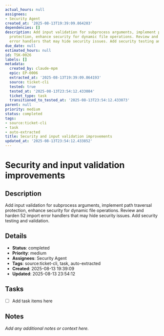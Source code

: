 ```yaml
---
actual_hours: null
assignees:
- Security Agent
created_at: '2025-08-13T19:39:09.864203'
dependencies: []
description: Add input validation for subprocess arguments, implement path traversal
  protection, enhance security for dynamic file operations. Review and harden 52 import
  error handlers that may hide security issues. Add security testing and validation.
due_date: null
estimated_hours: null
id: TSK-0026
labels: []
metadata:
  created_by: claude-mpm
  epic: EP-0006
  extracted_at: '2025-08-13T19:39:09.864193'
  source: ticket-cli
  tested: true
  tested_at: '2025-08-13T23:54:12.433084'
  ticket_type: task
  transitioned_to_tested_at: '2025-08-13T23:54:12.433073'
parent: null
priority: medium
status: completed
tags:
- source:ticket-cli
- task
- auto-extracted
title: Security and input validation improvements
updated_at: '2025-08-13T23:54:12.433852'
---
```


# Security and input validation improvements

## Description
Add input validation for subprocess arguments, implement path traversal protection, enhance security for dynamic file operations. Review and harden 52 import error handlers that may hide security issues. Add security testing and validation.

## Details
- **Status**: completed
- **Priority**: medium
- **Assignees**: Security Agent
- **Tags**: source:ticket-cli, task, auto-extracted
- **Created**: 2025-08-13 19:39:09
- **Updated**: 2025-08-13 23:54:12

## Tasks
- [ ] Add task items here

## Notes
_Add any additional notes or context here._
